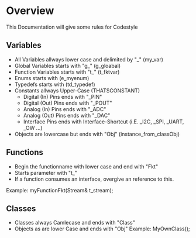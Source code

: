 # Overview
This Documentation will give some rules for Codestyle

## Variables
+ All Variables allways lower case and delimited by "_" (my_var)
+ Global Variables starts with "g_" (g_gloabal)
+ Function Variables starts with "t_" (t_fktvar)
+ Enums starts with (e_myenum)
+ Typedefs starts with (td_typedef)
+ Constants allways Upper-Case (THATSCONSTANT)
    * Digital (In) Pins ends with "_PIN"
    * Digital (Out) Pins ends with "_POUT"
    * Analog (In) Pins ends with "_ADC"
    * Analog (Out) Pins ends with "_DAC"
    * Interface Pins ends with Interface-Shortcut (i.E. _I2C, _SPI, _UART, _OW ...) 
+ Objects are lowercase but ends with "Obj" (instance_from_classObj)

## Functions
+ Begin the functionname with lower case and end with "Fkt" 
+ Starts parameter with "t_"
+ If a function consumes an interface, overgive an reference to this.

Example: myFunctionFkt(Stream& t_stream);

## Classes
+ Classes always Camlecase and ends with "Class"
+ Objects as are lower Case and ends with "Obj"
Example: MyOwnClass();